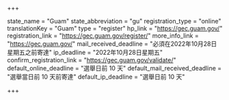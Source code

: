 +++

state_name = "Guam"
state_abbreviation = "gu"
registration_type = "online"
translationKey = "Guam"
type = "register"
hp_link = "https://gec.guam.gov/"
registration_link = "https://gec.guam.gov/register/"
more_info_link = "https://gec.guam.gov/"
mail_received_deadline = "必須在2022年10月28日星期五之前寄達"
ip_deadline = "2022年10月28日星期五"
confirm_registration_link = "https://gec.guam.gov/validate/"
default_online_deadline = "選舉日前 10 天"
default_mail_received_deadline = "選舉當日前 10 天前寄達"
default_ip_deadline = "選舉日前 10 天"

+++